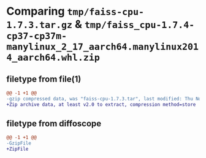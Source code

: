 # Comparing `tmp/faiss-cpu-1.7.3.tar.gz` & `tmp/faiss_cpu-1.7.4-cp37-cp37m-manylinux_2_17_aarch64.manylinux2014_aarch64.whl.zip`

## filetype from file(1)

```diff
@@ -1 +1 @@
-gzip compressed data, was "faiss-cpu-1.7.3.tar", last modified: Thu Nov 24 13:14:32 2022, max compression
+Zip archive data, at least v2.0 to extract, compression method=store
```

## filetype from diffoscope

```diff
@@ -1 +1 @@
-GzipFile
+ZipFile
```

